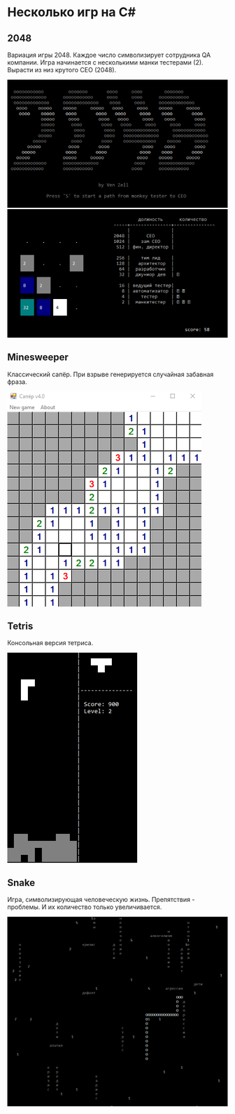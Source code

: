 # Несколько игр на C#

## 2048 

Вариация игры 2048. Каждое число символизирует сотрудника QA компании. Игра начинается с несколькими манки тестерами (2). Вырасти из низ крутого CEO (2048).

<img src="/SmallCSharpGames/pics/2048_1.gif" alt="game pic"/>

<img src="/SmallCSharpGames/pics/2048_2.gif" alt="game pic"/>

## Minesweeper 

Классический сапёр. При взрыве генерируется случайная забавная фраза.

<img src="/SmallCSharpGames/pics/minesweeper_1.gif" alt="game pic"/>

## Tetris

Консольная версия тетриса.

<img src="/SmallCSharpGames/pics/tetris_1.gif" alt="game pic"/>

## Snake

Игра, символизирующая человеческую жизнь. Препятствия - проблемы. И их количество только увеличивается. 

<img src="/SmallCSharpGames/pics/snake_1.gif" alt="game pic"/>

